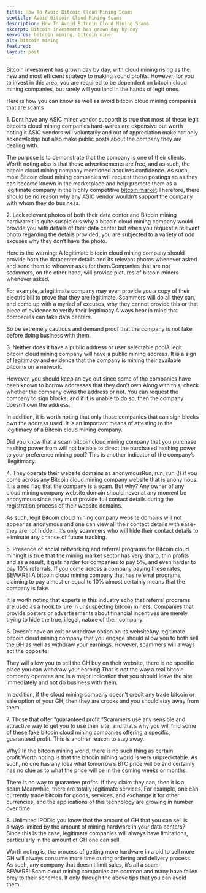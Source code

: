 ```yaml
---
title: How To Avoid Bitcoin Cloud Mining Scams
seotitle: Avoid Bitcoin Cloud Mining Scams
description: How To Avoid Bitcoin Cloud Mining Scams
excerpt: Bitcoin investment has grown day by day
keywords: bitcoin mining, bitcoin miner
alt: bitcoin mining
featured: 
layout: post
---
```


<p>Bitcoin investment has grown day by day, with cloud mining rising as the new and most efficient strategy to making sound profits. However, for you to invest in this area, you are required to be dependent on bitcoin cloud mining companies, but rarely will you land in the hands of legit ones. <p>

<p>Here is how you can know as well as avoid bitcoin cloud mining companies that are scams<p>

<p>1. Dont have any ASIC miner vendor supportIt is true that most of these legit bitcoins cloud mining companies hard-wares are expensive but worth noting it ASIC vendors will voluntarily and out of appreciation make not only acknowledge but also make public posts about the company they are dealing with. <p>

<p>The purpose is to demonstrate that the company is one of their clients. Worth noting also is that these advertisements are free, and as such, the bitcoin cloud mining company mentioned acquires confidence. As such, most Bitcoin cloud mining companies will request these postings so as they can become known in the marketplace and help promote them as a legitimate company in the highly competitive <a href="http://www.avatrade.com/forex/cryptocurrencies/bitcoin">bitcoin market</a>.Therefore, there should be no reason why any ASIC vendor wouldn’t support the company with whom they do business.<p>

<p>2. Lack relevant photos of both their data center and Bitcoin mining hardwareIt is quite suspicious why a bitcoin cloud mining company would provide you with details of their data center but when you request a relevant photo regarding the details provided, you are subjected to a variety of odd excuses why they don’t have the photo.<p>

<p>Here is the warning: A legitimate bitcoin cloud mining company should provide both the datacenter details and its relevant photos whenever asked and send them to whoever asks for them.Companies that are not scammers, on the other hand, will provide pictures of bitcoin miners whenever asked.<p>

<p>For example, a legitimate company may even provide you a copy of their electric bill to prove that they are legitimate. Scammers will do all they can, and come up with a myriad of excuses, why they cannot provide this or that piece of evidence to verify their legitimacy.Always bear in mind that companies can fake data centers. <p>

<p>So be extremely cautious and demand proof that the company is not fake before doing business with them.<p>

<p>3. Neither does it have a public address or user selectable poolA legit bitcoin cloud mining company will have a public mining address. It is a sign of legitimacy and evidence that the company is mining their available bitcoins on a network. <p>

<p>However, you should keep an eye out since some of the companies have been known to borrow addresses that they don’t own.Along with this, check whether the company owns the address or not. You can request the company to sign blocks, and if it is unable to do so, then the company doesn’t own the address.<p>

<p>In addition, it is worth noting that only those companies that can sign blocks own the address used. It is an important means of attesting to the legitimacy of a Bitcoin cloud mining company.<p>

<p>Did you know that a scam bitcoin cloud mining company that you purchase hashing power from will not be able to direct the purchased hashing power to your preference mining pool? This is another indicator of the company’s illegitimacy.<p>

<p>4. They operate their website domains as anonymousRun, run, run (!) if you come across any Bitcoin cloud mining company website that is anonymous. It is a red flag that the company is a scam. But why? Any owner of any cloud mining company website domain should never at any moment be anonymous since they must provide full contact details during the registration process of their website domains.<p>

<p>As such, legit Bitcoin cloud mining company website domains will not appear as anonymous and one can view all their contact details with ease- they are not hidden. It’s only scammers who will hide their contact details to eliminate any chance of future tracking.<p>

<p>5. Presence of social networking and referral programs for Bitcoin cloud miningIt is true that the mining market sector has very sharp, thin profits and as a result, it gets harder for companies to pay 5%, and even harder to pay 10% referrals. If you come across a company paying these rates, BEWARE! A bitcoin cloud mining company that has referral programs, claiming to pay almost or equal to 10% almost certainly means that the company is fake.<p>

<p>It is worth noting that experts in this industry echo that referral programs are used as a hook to lure in unsuspecting bitcoin miners. Companies that provide posters or advertisements about financial incentives are merely trying to hide the true, illegal, nature of their company.<p>

<p>6. Doesn’t have an exit or withdraw option on its websiteAny legitimate bitcoin cloud mining company that you engage should allow you to both sell the GH as well as withdraw your earnings. However, scammers will always act the opposite. <p>

<p>They will allow you to sell the GH buy on their website, there is no specific place you can withdraw your earning.That is not the way a real bitcoin company operates and is a major indication that you should leave the site immediately and not do business with them.<p>

<p>In addition, if the cloud mining company doesn’t credit any trade bitcoin or sale option of your GH, then they are crooks and you should stay away from them.<p>

<p>7. Those that offer “guaranteed profit.”Scammers use any sensible and attractive way to get you to use their site, and that’s why you will find some of these fake bitcoin cloud mining companies offering a specific, guaranteed profit. This is another reason to stay away. <p>

<p>Why? In the bitcoin mining world, there is no such thing as certain profit.Worth noting is that the bitcoin mining world is very unpredictable. As such, no one has any idea what tomorrow’s BTC price will be and certainly has no clue as to what the price will be in the coming weeks or months. <p>

<p>There is no way to guarantee profits. If they claim they can, then it is a scam.Meanwhile, there are totally legitimate services. For example, one can currently trade bitcoin for goods, services, and exchange it for other currencies, and the applications of this technology are growing in number over time<p>

<p>8. Unlimited IPODid you know that the amount of GH that you can sell is always limited by the amount of mining hardware in your data centers? Since this is the case, legitimate companies will always have limitations, particularly in the amount of GH one can sell. <p>

<p>Worth noting is, the process of getting more hardware in a bid to sell more GH will always consume more time during ordering and delivery process. As such, any company that doesn’t limit sales, it’s all a scam- BEWARE!!Scam cloud mining companies are common and many have fallen prey to their schemes. It only through the above tips that you can avoid them.<p>

